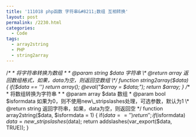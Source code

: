 ```yaml
---
title: '111018 php函数 字符串&#8211;数组 互相转换'
layout: post
permalink: /2230.html
categories:
  - Code
tags:
  - array2string
  - PHP
  - string2array
---
```

 /*\* \* 将字符串转换为数组 \* \* @param string $data 字符串 \* @return array 返回数组格式，如果，data为空，则返回空数组 \*/ function string2array($data) { if($data == '') return array(); @eval("\$array = $data;"); return $array; } /*\* \* 将数组转换为字符串 \* \* @param array $data 数组 \* @param bool $isformdata 如果为0，则不使用new\_stripslashes处理，可选参数，默认为1 \* @return string 返回字符串，如果，data为空，则返回空 */ function array2string($data, $isformdata = 1) { if($data == '') return ''; if($isformdata) $data = new\_stripslashes($data); return addslashes(var_export($data, TRUE)); }